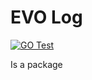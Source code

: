 # EVO Log
[![GO Test](https://github.com/getevo/log/actions/workflows/go-test.yml/badge.svg)](https://github.com/getevo/log/actions/workflows/go-test.yml)

Is a package
